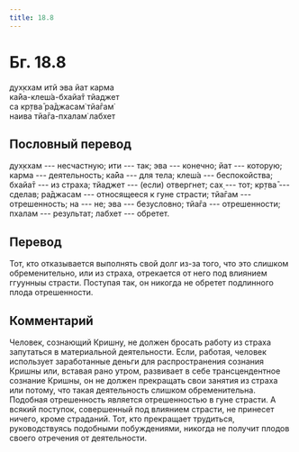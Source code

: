 ```yaml
---
title: 18.8
---
```


# Бг. 18.8
дух̣кхам итй эва йат карма<br/>
ка̄йа-клеш́а-бхайа̄т тйаджет<br/>
са кр̣тва̄ ра̄джасам̇ тйа̄гам̇<br/>
наива тйа̄га-пхалам̇ лабхет
## Пословный перевод

дух̣кхам --- несчастную; ити --- так; эва --- конечно; йат --- которую;
карма --- деятельность; ка̄йа --- для тела; клеш́а --- беспокойства;
бхайа̄т --- из страха; тйаджет --- (если) отвергнет; сах̣ --- тот; кр̣тва̄
--- сделав; ра̄джасам --- относящееся к гуне страсти; тйа̄гам ---
отрешенность; на --- не; эва --- безусловно; тйа̄га --- отрешенности;
пхалам --- результат; лабхет --- обретет.

## Перевод

Тот, кто отказывается выполнять свой долг из-за того, что это слишком
обременительно, или из страха, отрекается от него под влиянием ггуунныы
страсти. Поступая так, он никогда не обретет подлинного плода
отрешенности.

## Комментарий

Человек, сознающий Кришну, не должен бросать работу из страха запутаться
в материальной деятельности. Если, работая, человек использует
заработанные деньги для распространения сознания Кришны или, вставая
рано утром, развивает в себе трансцендентное сознание Кришны, он не
должен прекращать свои занятия из страха или потому, что такая
деятельность слишком обременительна. Подобная отрешенность является
отрешенностью в гуне страсти. А всякий поступок, совершенный под
влиянием страсти, не принесет ничего, кроме страданий. Тот, кто
прекращает трудиться, руководствуясь подобными побуждениями, никогда не
получит плодов своего отречения от деятельности.
